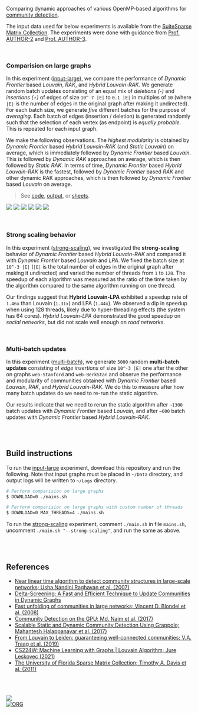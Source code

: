 Comparing dynamic approaches of various OpenMP-based algorithms for [community detection].

The input data used for below experiments is available from the [SuiteSparse Matrix Collection].
The experiments were done with guidance from [Prof. AUTHOR-2] and
[Prof. AUTHOR-3].

[community detection]: https://en.wikipedia.org/wiki/Community_search
[Prof. AUTHOR-3]: https://example.com
[Prof. AUTHOR-2]: https://example.com
[SuiteSparse Matrix Collection]: https://sparse.tamu.edu

<br>


### Comparision on large graphs

In this experiment ([input-large]), we compare the performance of *Dynamic*
*Frontier* based *Louvain*, *RAK*, and *Hybrid Louvain-RAK*. We generate random
batch updates consisting of an equal mix of *deletions (-)* and  *insertions*
*(+)* of edges of size `10^-7 |E|` to `0.1 |E|` in multiples of `10` (where `|E|`
is the number of edges in the original graph after making it undirected). For
each batch size, we generate *five* different batches for the purpose of
*averaging*. Each batch of edges (insertion / deletion) is generated randomly
such that the selection of each vertex (as endpoint) is *equally probable*. This
is repeated for each input graph.

We make the following observations. The *highest modularity* is obtained by
*Dynamic Frontier* based *Hybrid Louvain-RAK* (and *Static Louvain*) on average,
which is immediately followed by *Dynamic Frontier* based *Louvain*. This is
followed by *Dynamic RAK* approaches on average, which is then followed by
*Static RAK*. In terms of time, *Dynamic Frontier* based *Hybrid Louvain-RAK* is
the fastest, followed by *Dynamic Frontier* based *RAK* and  other dynamic RAK
approaches, which is then followed by *Dynamic Frontier* based *Louvain* on
average.

> See
> [code](https://github.com/ORG/communities-openmp-dynamic/tree/input-large),
> [output](https://gist.github.com/), or
> [sheets].

[![](https://i.imgur.com/HydmJjE.png)][sheets]
[![](https://i.imgur.com/DImj54W.png)][sheets]
[![](https://i.imgur.com/kp8201a.png)][sheets]
[![](https://i.imgur.com/h6nBkj3.png)][sheets]
[![](https://i.imgur.com/ylROvV3.png)][sheets]
[![](https://i.imgur.com/DErQ7Vn.png)][sheets]

[input-large]: https://github.com/ORG/communities-openmp-dynamic/tree/input-large
[sheets]: https://docs.google.com/spreadsheets/

<br>


### Strong scaling behavior

In this experiment ([strong-scaling]), we investigated the **strong-scaling**
behavior of *Dynamic* *Frontier* based *Hybrid Louvain-RAK* and compared it with
*Dynamic Frontier* based *Louvain* and *LPA*. We fixed the batch size at `10^-3 |E|`
(`|E|` is the total number of edges in the original graph after making it
undirected) and varied the number of threads from `1` to `128`. The speedup of
each algorithm was measured as the ratio of the time taken by the algorithm
compared to the same algorithm running on one thread.

Our findings suggest that **Hybrid Louvain-LPA** exhibited a speedup rate of
`1.46x` than Louvain (`1.31x`) and LPA (`1.44x`). We observed a dip in speedup
when using 128 threads, likely due to hyper-threading effects (the system has 64
cores). *Hybrid Louvain-LPA* demonstrated the good speedup on *social networks*,
but did not scale well enough on *road networks*.

[strong-scaling]: https://github.com/ORG/communities-openmp-dynamic/tree/strong-scaling

<br>


### Multi-batch updates

In this experiment ([multi-batch]), we generate `5000` random **multi-batch**
**updates** consisting of *edge insertions* of size `10^-3 |E|` one after the
other on graphs `web-Stanford` and `web-BerkStan` and observe the performance
and modularity of communities obtained with *Dynamic Frontier* based *Louvain*,
*RAK*, and *Hybrid* *Louvain-RAK*. We do this to measure after how many batch
updates do we need to re-run the static algorithm.

Our results indicate that we need to rerun the static algorithm after `~1300`
batch updates with *Dynamic Frontier* based *Louvain*, and after `~600` batch
updates with *Dynamic Frontier* based *Hybrid Louvain-RAK*.

[multi-batch]: https://github.com/ORG/communities-openmp-dynamic/tree/multi-batch

<br>
<br>


## Build instructions

To run the [input-large] experiment, download this repository and run the
following. Note that input graphs must be placed in `~/Data` directory, and
output logs will be written to `~/Logs` directory.

```bash
# Perform comparision on large graphs
$ DOWNLOAD=0 ./mains.sh

# Perform comparision on large graphs with custom number of threads
$ DOWNLOAD=0 MAX_THREADS=4 ./mains.sh
```

To run the [strong-scaling] experiment, comment `./main.sh` in file `mains.sh`,
uncomment `./main.sh "--strong-scaling"`, and run the same as above.

<br>
<br>


## References

- [Near linear time algorithm to detect community structures in large-scale networks; Usha Nandini Raghavan et al. (2007)](https://arxiv.org/abs/0709.2938)
- [Delta-Screening: A Fast and Efficient Technique to Update Communities in Dynamic Graphs](https://ieeexplore.ieee.org/document/9384277)
- [Fast unfolding of communities in large networks; Vincent D. Blondel et al. (2008)](https://arxiv.org/abs/0803.0476)
- [Community Detection on the GPU; Md. Naim et al. (2017)](https://arxiv.org/abs/1305.2006)
- [Scalable Static and Dynamic Community Detection Using Grappolo; Mahantesh Halappanavar et al. (2017)](https://ieeexplore.ieee.org/document/8091047)
- [From Louvain to Leiden: guaranteeing well-connected communities; V.A. Traag et al. (2019)](https://www.nature.com/articles/s41598-019-41695-z)
- [CS224W: Machine Learning with Graphs | Louvain Algorithm; Jure Leskovec (2021)](https://www.youtube.com/watch?v=0zuiLBOIcsw)
- [The University of Florida Sparse Matrix Collection; Timothy A. Davis et al. (2011)](https://doi.org/10.1145/2049662.2049663)

<br>
<br>


[![](https://i.imgur.com/xmxAIC5.jpg)](https://www.youtube.com/watch?v=R8gdUldwD0I)<br>
[![ORG](https://img.shields.io/badge/org-ORG-green?logo=Org)](https://ORG.github.io)
